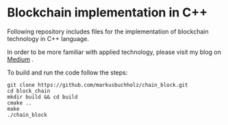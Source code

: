 # Blockchain implementation in C++

Following repository includes files for the implementation of blockchain technology in C++ language.

In order to be more familiar with applied technology, please visit my blog on [Medium](https://markus-x-buchholz.medium.com/blockchain-implementation-in-c-390f465991d6) .

To build and run the code follow the steps:

 ```
 git clone https://github.com/markusbuchholz/chain_block.git
 cd block_chain
 mkdir build && cd build
 cmake ..
 make
 ./chain_block
  ```
